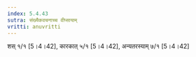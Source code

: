 ```yaml
---
index: 5.4.43
sutra: संख्यैकवचनाच्च वीप्सायाम्
vritti: anuvritti
---
```


  शस् १/१ [5।4।42],  कारकात् ५/१  [5।4।42], अन्यतरस्याम् ७/१ [5।4।42]